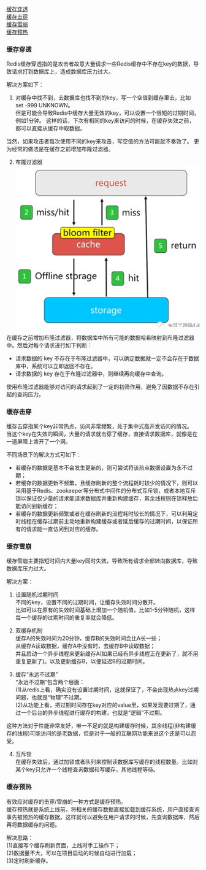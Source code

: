 [缓存穿透](#缓存穿透)  
[缓存击穿](#缓存击穿)  
[缓存雪崩](#缓存雪崩)  
[缓存预热](#缓存预热)

### 缓存穿透
Redis缓存穿透指的是攻击者故意大量请求一些Redis缓存中不存在key的数据，导致请求打到数据库上，造成数据库压力过大。  

解决方案如下：  
1. 对缓存中找不到，去数据库也找不到的key，写一个空值到缓存里去，比如 set -999 UNKNOWN。  
但是可能会导致Redis中缓存大量无效的key，可以设置一个很短的过期时间，例如1分钟。
这样的话，下次有相同的key来访问的时候，在缓存失效之前，都可以直接从缓存中取数据。

当然，如果攻击者每次使用不同的key来攻击，写空值的方法可能就不奏效了。
更为经常的做法是在缓存之前增加布隆过滤器。

2. 布隆过滤器  
![](../../resources/redis/redis_bloom_filter.png)

在缓存之前增加布隆过滤器，将数据库中所有可能的数据哈希映射到布隆过滤器中。然后对每个请求进行如下判断：
- 请求数据的 key 不存在于布隆过滤器中，可以确定数据就一定不会存在于数据库中，系统可以立即返回不存在。
- 请求数据的 key 存在于布隆过滤器中，则继续再向缓存中查询。  

使用布隆过滤器能够对访问的请求起到了一定的初筛作用，避免了因数据不存在引起的查询压力。

### 缓存击穿
缓存击穿指某个key非常热点，访问非常频繁，处于集中式高并发访问的情况。  
当这个key在失效的瞬间，大量的请求就击穿了缓存，直接请求数据库，就像是在一道屏障上凿开了一个洞。

不同场景下的解决方式可如下：
- 若缓存的数据是基本不会发生更新的，则可尝试将该热点数据设置为永不过期；
- 若缓存的数据更新不频繁，且缓存刷新的整个流程耗时较少的情况下，则可以采用基于Redis、zookeeper等分布式中间件的分布式互斥锁，或者本地互斥锁以保证仅少量的请求能请求数据库并重新构建缓存，其余线程则在锁释放后能访问到新缓存；
- 若缓存的数据更新频繁或者在缓存刷新的流程耗时较长的情况下，可以利用定时线程在缓存过期前主动地重新构建缓存或者延后缓存的过期时间，以保证所有的请求能一直访问到对应的缓存。

### 缓存雪崩
缓存雪崩主要指短时间内大量key同时失效，导致所有请求全部转向数据库，导致数据库压力过大。

解决方案：  
1. 设置随机过期时间  
不同的key，设置不同的过期时间，让缓存失效时间分散开。  
比如可以在原有的失效时间基础上增加一个随机值，比如1-5分钟随机，这样每一个缓存的过期时间的重复率就会降低。

2. 双缓存机制  
缓存A的失效时间为20分钟，缓存B的失效时间会比A长一些；  
从缓存A读取数据，缓存A中没有时，去缓存B中读取数据；  
并且启动一个异步线程来更新缓存A(如果已经有异步线程正在更新了，就不用重复更新了)。以及更新缓存B，以便延迟B的过期时间。

3. 缓存“永远不过期”  
“永远不过期”包含两个层面：  
(1)从redis上看，确实没有设置过期时间，这就保证了，不会出现热点key过期问题，也就是“物理”不过期。  
(2)从功能上看，把过期时间存在key对应的value里，如果发现要过期了，通过一个后台的异步线程进行缓存的构建，也就是“逻辑”不过期。

这种方法对于性能非常友好，唯一不足的就是构建缓存时候，其余线程(非构建缓存的线程)可能访问的是老数据，但是对于一般的互联网功能来说这个还是可以忍受。

4. 互斥锁  
在缓存失效后，通过加锁或者队列来控制读数据库写缓存的线程数量。比如对某个key只允许一个线程查询数据和写缓存，其他线程等待。

### 缓存预热
有效应对缓存的击穿/雪崩的一种方式是缓存预热。  
缓存预热就是系统上线前，将相关的缓存数据直接加载到缓存系统，用户直接查询事先被预热的缓存数据。这样就可以避免在用户请求的时候，先查询数据库，然后再将数据缓存的问题。

解决思路：  
(1)直接写个缓存刷新页面，上线时手工操作下；  
(2)数据量不大，可以在项目启动的时候自动进行加载；  
(3)定时刷新缓存。
